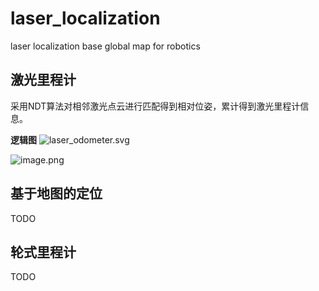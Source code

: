 # laser_localization
laser localization base global map for robotics 

## 激光里程计

采用NDT算法对相邻激光点云进行匹配得到相对位姿，累计得到激光里程计信息。

**逻辑图**
![laser_odometer.svg](http://www.static.linyicheng.com.cn/articles/cf02b00d9bd136a591474fbe3b780701.svg)

![image.png](http://www.static.linyicheng.com.cn/articles/801686ad3353336c27228b273f1c7778.png)

## 基于地图的定位

TODO

## 轮式里程计

TODO
